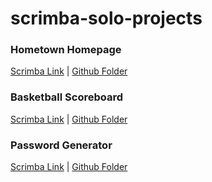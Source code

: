 # scrimba-solo-projects

### Hometown Homepage

[Scrimba Link](https://scrimba.com/s0nishp1a7/head) |
[Github Folder](./hometown-homepage/)

### Basketball Scoreboard

[Scrimba Link](https://scrimba.com/s0v81dffvp/head) |
[Github Folder](./basketball-scoreboard/)

### Password Generator

[Scrimba Link](https://scrimba.com/s08esaiff5/head) |
[Github Folder](./password-generator/)
